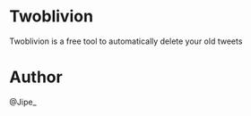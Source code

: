 Twoblivion
==========

Twoblivion is a free tool to automatically delete your old tweets

Author 
======

@Jipe_
